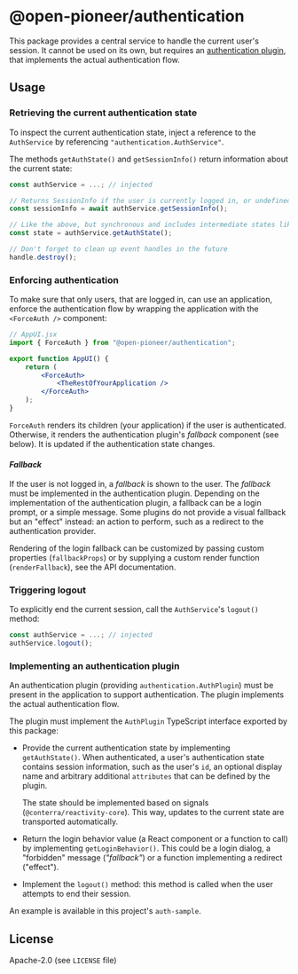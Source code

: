 # @open-pioneer/authentication

This package provides a central service to handle the current user's session.
It cannot be used on its own, but requires an [authentication plugin](#implementing-an-authentication-plugin), that implements the actual authentication flow.

## Usage

### Retrieving the current authentication state

To inspect the current authentication state, inject a reference to the `AuthService` by referencing `"authentication.AuthService"`.

The methods `getAuthState()` and `getSessionInfo()` return information about the current state:

```js
const authService = ...; // injected

// Returns SessionInfo if the user is currently logged in, or undefined otherwise.
const sessionInfo = await authService.getSessionInfo();

// Like the above, but synchronous and includes intermediate states like "pending".
const state = authService.getAuthState();

// Don't forget to clean up event handles in the future
handle.destroy();
```

### Enforcing authentication

To make sure that only users, that are logged in, can use an application, enforce the authentication flow by wrapping the application with the `<ForceAuth />` component:

```jsx
// AppUI.jsx
import { ForceAuth } from "@open-pioneer/authentication";

export function AppUI() {
    return (
        <ForceAuth>
            <TheRestOfYourApplication />
        </ForceAuth>
    );
}
```

`ForceAuth` renders its children (your application) if the user is authenticated.
Otherwise, it renders the authentication plugin's _fallback_ component (see below).
It is updated if the authentication state changes.

#### _Fallback_

If the user is not logged in, a _fallback_ is shown to the user.
The _fallback_ must be implemented in the authentication plugin.
Depending on the implementation of the authentication plugin,
a fallback can be a login prompt, or a simple message.
Some plugins do not provide a visual fallback but an "effect" instead: an action to perform, such as a redirect to the authentication provider.

Rendering of the login fallback can be customized by passing custom properties (`fallbackProps`) or by supplying a custom render function (`renderFallback`), see the API documentation.

### Triggering logout

To explicitly end the current session, call the `AuthService`'s `logout()` method:

```js
const authService = ...; // injected
authService.logout();
```

### Implementing an authentication plugin

An authentication plugin (providing `authentication.AuthPlugin`) must be present in the application to support authentication.
The plugin implements the actual authentication flow.

The plugin must implement the `AuthPlugin` TypeScript interface exported by this package:

-   Provide the current authentication state by implementing `getAuthState()`.
    When authenticated, a user's authentication state contains session information, such as the user's `id`,
    an optional display name and arbitrary additional `attributes` that can be defined by the plugin.

    The state should be implemented based on signals (`@conterra/reactivity-core`).
    This way, updates to the current state are transported automatically.

-   Return the login behavior value (a React component or a function to call) by implementing `getLoginBehavior()`.
    This could be a login dialog, a "forbidden" message (_"fallback"_) or a function implementing a redirect ("effect").

-   Implement the `logout()` method: this method is called when the user attempts to end their session.

An example is available in this project's `auth-sample`.

## License

Apache-2.0 (see `LICENSE` file)
